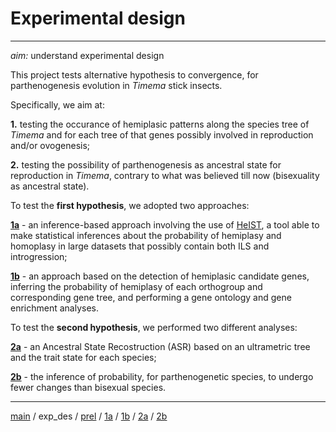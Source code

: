 # Experimental design

---


*aim:* understand experimental design



This project tests alternative hypothesis to convergence, for parthenogenesis evolution in *Timema* stick insects. 

Specifically, we aim at:



**1.** testing the occurance of hemiplasic patterns along the species tree of *Timema* and for each tree of that genes possibly involved in reproduction and/or ovogenesis;


**2.** testing the possibility of parthenogenesis as ancestral state for reproduction in *Timema*, contrary to what was believed till now (bisexuality as ancestral state). 





To test the **first hypothesis**, we adopted two approaches:



**[1a](https://github.com/MattiaRag/timemaproject/blob/main/markdowns/part_1a.md)**  -  an inference-based approach involving the use of [HeIST](https://github.com/lhugolach/HeIST?tab=readme-ov-file), a tool able to make statistical inferences about the probability of hemiplasy and homoplasy in large datasets that possibly contain both ILS and introgression;


**[1b](https://github.com/MattiaRag/timemaproject/blob/main/markdowns/part_1b.md)**  -  an approach based on the detection of hemiplasic candidate genes, inferring the probability of hemiplasy of each orthogroup and corresponding gene tree, and performing a gene ontology and gene enrichment analyses.

 



To test the **second hypothesis**, we performed two different analyses:



**[2a](https://github.com/MattiaRag/timemaproject/blob/main/markdowns/part_2a.md)**  -  an Ancestral State Recostruction (ASR) based on an ultrametric tree and the trait state for each species;


**[2b](https://github.com/MattiaRag/timemaproject/blob/main/markdowns/part_2b.md)**  -  the inference of probability, for parthenogenetic species, to undergo fewer changes than bisexual species.



---



[main](https://github.com/MattiaRag/timemaproject/tree/main) / 
exp_des / 
[prel](https://github.com/MattiaRag/timemaproject/blob/main/markdowns/preliminary.md) / 
[1a](https://github.com/MattiaRag/timemaproject/blob/main/markdowns/part_1a.md) / 
[1b](https://github.com/MattiaRag/timemaproject/blob/main/markdowns/part_1b.md) / 
[2a](https://github.com/MattiaRag/timemaproject/blob/main/markdowns/part_2a.md) / 
[2b](https://github.com/MattiaRag/timemaproject/blob/main/markdowns/part_2b.md)

